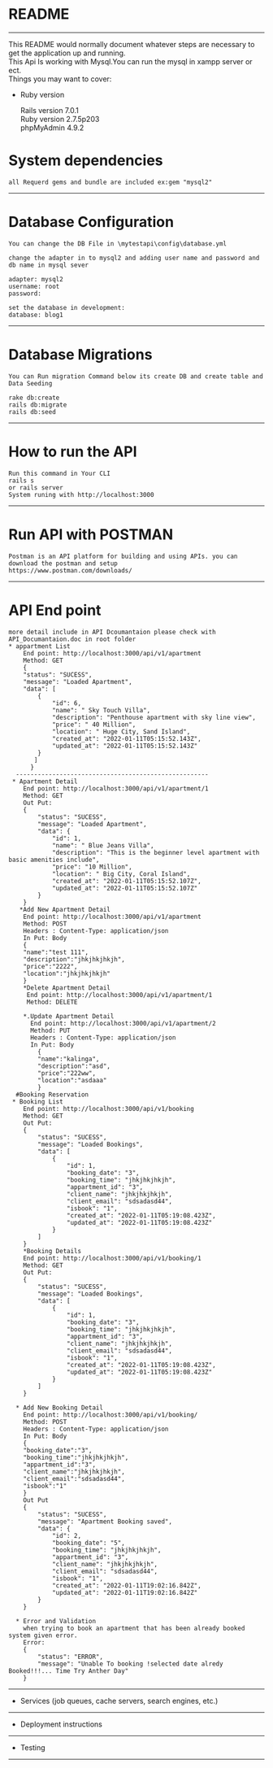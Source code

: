 # README
-------------------------------------------------------------------------------------------
This README would normally document whatever steps are necessary to get the
application up and running.<br>
This Api Is working with Mysql.You can run the mysql in xampp server or ect.</br>
Things you may want to cover:</br>
* Ruby version</br>

    Rails version             7.0.1</br>
    Ruby version              2.7.5p203</br>
    phpMyAdmin                4.9.2</br>


# System dependencies<br>
    all Requerd gems and bundle are included ex:gem "mysql2"
--------------------------------------------------------------------------------------------
# Database Configuration<br>
    You can change the DB File in \mytestapi\config\database.yml

    change the adapter in to mysql2 and adding user name and password and db name in mysql sever

    adapter: mysql2
    username: root
    password:

    set the database in development:
    database: blog1


----------------------------------------------------------------------------------------------

# Database Migrations
    You can Run migration Command below its create DB and create table and Data Seeding

    rake db:create
    rails db:migrate
    rails db:seed

------------------------------------------------------------------------------------------------

# How to run the API
    Run this command in Your CLI
    rails s 
    or rails server
    System runing with http://localhost:3000
------------------------------------------------------------------------------------------------    
# Run API with POSTMAN
    Postman is an API platform for building and using APIs. you can download the postman and setup 
    https://www.postman.com/downloads/
------------------------------------------------------------------------------------------------    
# API End point
    more detail include in API Dcoumantaion please check with API_Documantaion.doc in root folder
    * appartment List
        End point: http://localhost:3000/api/v1/apartment
        Method: GET
        {
        "status": "SUCESS",
        "message": "Loaded Apartment",
        "data": [
            {
                "id": 6,
                "name": " Sky Touch Villa",
                "description": "Penthouse apartment with sky line view",
                "price": " 40 Million",
                "location": " Huge City, Sand Island",
                "created_at": "2022-01-11T05:15:52.143Z",
                "updated_at": "2022-01-11T05:15:52.143Z"
            }
           ]
          }
      -----------------------------------------------------
     * Apartment Detail
        End point: http://localhost:3000/api/v1/apartment/1
        Method: GET
        Out Put:
        {
            "status": "SUCESS",
            "message": "Loaded Apartment",
            "data": {
                "id": 1,
                "name": " Blue Jeans Villa",
                "description": "This is the beginner level apartment with basic amenities include",
                "price": "10 Million",
                "location": " Big City, Coral Island",
                "created_at": "2022-01-11T05:15:52.107Z",
                "updated_at": "2022-01-11T05:15:52.107Z"
            }
        }
       *Add New Apartment Detail
        End point: http://localhost:3000/api/v1/apartment
        Method: POST
        Headers : Content-Type: application/json
        In Put: Body
        {
        "name":"test 111",
        "description":"jhkjhkjhkjh",
        "price":"2222",
        "location":"jhkjhkjhkjh"
        }
        *Delete Apartment Detail
         End point: http://localhost:3000/api/v1/apartment/1
         Method: DELETE
         
        *.Update Apartment Detail
          End point: http://localhost:3000/api/v1/apartment/2
          Method: PUT
          Headers : Content-Type: application/json
          In Put: Body
            {
            "name":"kalinga",
            "description":"asd",
            "price":"222ww",
            "location":"asdaaa"
            }
      #Booking Reservation
     * Booking List
        End point: http://localhost:3000/api/v1/booking
        Method: GET
        Out Put:
        {
            "status": "SUCESS",
            "message": "Loaded Bookings",
            "data": [
                {
                    "id": 1,
                    "booking_date": "3",
                    "booking_time": "jhkjhkjhkjh",
                    "appartment_id": "3",
                    "client_name": "jhkjhkjhkjh",
                    "client_email": "sdsadasd44",
                    "isbook": "1",
                    "created_at": "2022-01-11T05:19:08.423Z",
                    "updated_at": "2022-01-11T05:19:08.423Z"
                }
            ]
        }
        *Booking Details
        End point: http://localhost:3000/api/v1/booking/1
        Method: GET
        Out Put:
        {
            "status": "SUCESS",
            "message": "Loaded Bookings",
            "data": [
                {
                    "id": 1,
                    "booking_date": "3",
                    "booking_time": "jhkjhkjhkjh",
                    "appartment_id": "3",
                    "client_name": "jhkjhkjhkjh",
                    "client_email": "sdsadasd44",
                    "isbook": "1",
                    "created_at": "2022-01-11T05:19:08.423Z",
                    "updated_at": "2022-01-11T05:19:08.423Z"
                }
            ]
        }
        
      * Add New Booking Detail
        End point: http://localhost:3000/api/v1/booking/
        Method: POST
        Headers : Content-Type: application/json
        In Put: Body
        {
        "booking_date":"3",
        "booking_time":"jhkjhkjhkjh",
        "appartment_id":"3",
        "client_name":"jhkjhkjhkjh",
        "client_email":"sdsadasd44",
        "isbook":"1"
        }
        Out Put
        {
            "status": "SUCESS",
            "message": "Apartment Booking saved",
            "data": {
                "id": 2,
                "booking_date": "5",
                "booking_time": "jhkjhkjhkjh",
                "appartment_id": "3",
                "client_name": "jhkjhkjhkjh",
                "client_email": "sdsadasd44",
                "isbook": "1",
                "created_at": "2022-01-11T19:02:16.842Z",
                "updated_at": "2022-01-11T19:02:16.842Z"
            }
        }

      * Error and Validation
        when trying to book an apartment that has been already booked system given error.
        Error:
        {
            "status": "ERROR",
            "message": "Unable To booking !selected date alredy Booked!!!... Time Try Anther Day"
        }

 
------------------------------------------------------------------------------------------------
* Services (job queues, cache servers, search engines, etc.)
------------------------------------------------------------------------------------------------
* Deployment instructions
------------------------------------------------------------------------------------------------
* Testing
------------------------------------------------------------------------------------------------
